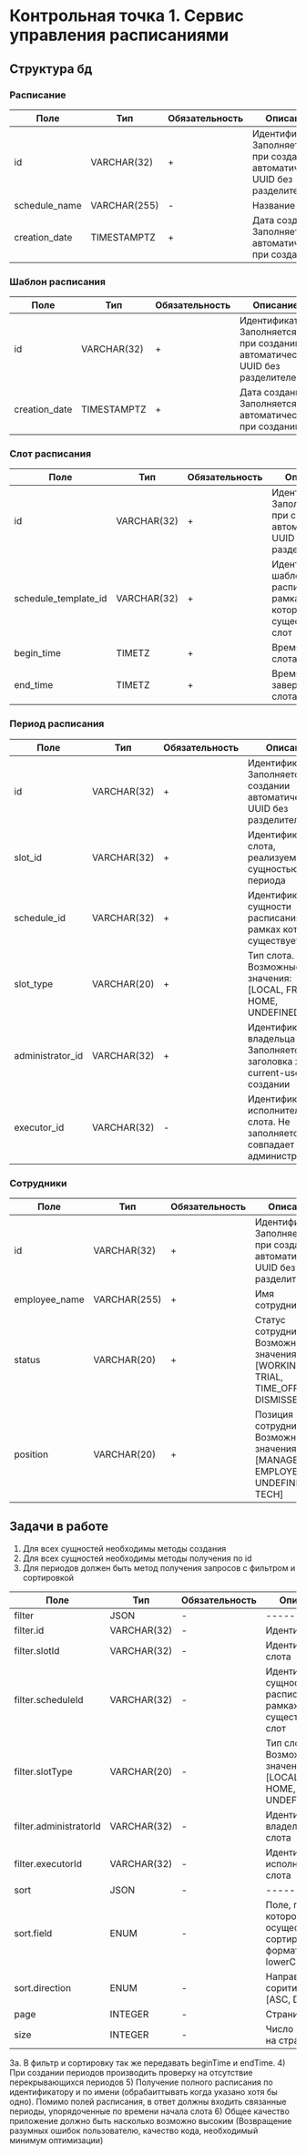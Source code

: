 # Контрольная точка 1. Сервис управления расписаниями
## Структура бд

### Расписание
| Поле | Тип | Обязательность | Описание |
| ------ | ------ | ------ | ------ |
| id | VARCHAR(32) | + | Идентификатор. Заполняется при создании автоматически. UUID без разделителей |
| schedule_name | VARCHAR(255) | - | Название |
| creation_date | TIMESTAMPTZ | + | Дата создания. Заполняется автоматически при создании |
### Шаблон расписания
| Поле | Тип | Обязательность | Описание |
| ------ | ------ | ------ | ------ |
| id | VARCHAR(32) | + | Идентификатор. Заполняется при создании автоматически. UUID без разделителей |
| creation_date | TIMESTAMPTZ | + | Дата создания. Заполняется автоматически при создании |
### Слот расписания
| Поле | Тип | Обязательность | Описание |
| ------ | ------ | ------ | ------ |
| id | VARCHAR(32) | + | Идентификатор. Заполняется при создании автоматически. UUID без разделителей |
| schedule_template_id | VARCHAR(32) | + | Идентификатор шаблона расписания, в рамках которого существует слот |
| begin_time | TIMETZ | + | Время начала слота |
| end_time | TIMETZ | + | Время завершения слота |
### Период расписания
| Поле | Тип | Обязательность | Описание |
| ------ | ------ | ------ | ------ |
| id | VARCHAR(32) | + | Идентификатор. Заполняется при создании автоматически. UUID без разделителей |
| slot_id | VARCHAR(32) | + | Идентификатор слота, реализуемого сущностью периода |
| schedule_id | VARCHAR(32) | + | Идентификатор сущности расписания, в рамках которой существует слот |
| slot_type | VARCHAR(20) | + | Тип слота. Возможные значения: [LOCAL, FROM HOME, UNDEFINED] |
| administrator_id | VARCHAR(32) | + | Идентификатор владельца слота. Заполняется из заголовка x-current-user при создании|
| executor_id | VARCHAR(32) | - | Идентификатор исполнителя слота. Не заполняется, если совпадает с администратором |
### Сотрудники
| Поле | Тип | Обязательность | Описание |
| ------ | ------ | ------ | ------ |
| id | VARCHAR(32) | + | Идентификатор. Заполняется при создании автоматически. UUID без разделителей |
| employee_name | VARCHAR(255) | + | Имя сотрудника |
| status | VARCHAR(20) | + | Статус сотрудника. Возможные значения: [WORKING, TRIAL, TIME_OFF, DISMISSED] |
| position | VARCHAR(20) | + | Позиция сотрудника. Возможные значения: [MANAGER, EMPLOYEE, UNDEFINED, TECH] |

## Задачи в работе
1) Для всех сущностей необходимы методы создания
2) Для всех сущностей необходимы методы получения по id
3) Для периодов должен быть метод получения запросов с фильтром и сортировкой

| Поле | Тип | Обязательность | Описание |
| ------ | ------ | ------ | ------ |
| filter | JSON | - | ------ |
| filter.id | VARCHAR(32) | - | Идентификатор |
| filter.slotId | VARCHAR(32) | - | Идентификатор слота |
| filter.scheduleId | VARCHAR(32) | - | Идентификатор сущности расписания, в рамках которой существует слот |
| filter.slotType | VARCHAR(20) | - | Тип слота. Возможные значения: [LOCAL, FROM HOME, UNDEFINED] |
| filter.administratorId | VARCHAR(32) | - | Идентификатор владельца слота|
| filter.executorId | VARCHAR(32) | - | Идентификатор исполнителя слота |
| sort | JSON | - | ------ |
| sort.field | ENUM | - | Поле, по которому осуществляется сортировка в формате lowerCamelCase|
| sort.direction | ENUM | - | Направление соритировки.[ASC, DESC] |
| page | INTEGER | - | Страница |
| size | INTEGER | - | Число записей на странице |

3a. В фильтр и сортировку так же передавать beginTime и endTime.
4) При создании периодов производить проверку на отсутствие перекрывающихся периодов
5) Получение полного расписания по идентификатору и по имени (обрабаиттывать когда указано хотя бы одно). Помимо полей расписания, в ответ должны входить связанные периоды, упорядоченные по времени начала слота
6) Общее качество приложение должно быть насколько возможно высоким (Возвращение разумных ошибок пользователю, качество кода, необходимый минимум оптимизации)

